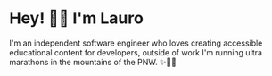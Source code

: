 # Hey! 👋🏼 I'm Lauro

I'm an independent software engineer who loves creating accessible educational content for developers, outside of work I'm running ultra marathons in the mountains of the PNW. ✨👟🌳
